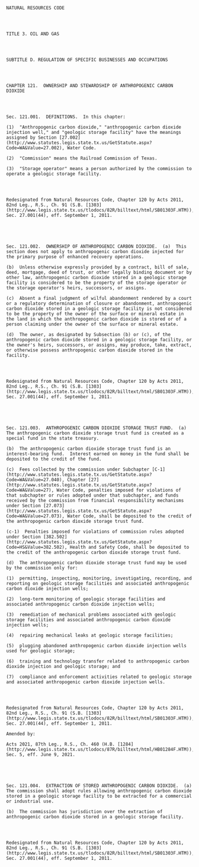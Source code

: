 ﻿
    
    
    	
    					
    
    
    NATURAL RESOURCES CODE
    
      
    
    
    TITLE 3. OIL AND GAS
    
      
    
    
    SUBTITLE D. REGULATION OF SPECIFIC BUSINESSES AND OCCUPATIONS
    
      
    
    
    CHAPTER 121.  OWNERSHIP AND STEWARDSHIP OF ANTHROPOGENIC CARBON DIOXIDE
    
      
    
    
    Sec. 121.001.  DEFINITIONS.  In this chapter:
    
    (1)  "Anthropogenic carbon dioxide," "anthropogenic carbon dioxide injection well," and "geologic storage facility" have the meanings assigned by Section [27.002](http://www.statutes.legis.state.tx.us/GetStatute.aspx?Code=WA&Value=27.002), Water Code.
    
    (2)  "Commission" means the Railroad Commission of Texas.
    
    (3)  "Storage operator" means a person authorized by the commission to operate a geologic storage facility.
    
    
    
    
    Redesignated from Natural Resources Code, Chapter 120 by Acts 2011, 82nd Leg., R.S., Ch. 91 (S.B. [1303](http://www.legis.state.tx.us/tlodocs/82R/billtext/html/SB01303F.HTM)), Sec. 27.001(44), eff. September 1, 2011.
    
    
    
    
    
    Sec. 121.002.  OWNERSHIP OF ANTHROPOGENIC CARBON DIOXIDE.  (a)  This section does not apply to anthropogenic carbon dioxide injected for the primary purpose of enhanced recovery operations.
    
    (b)  Unless otherwise expressly provided by a contract, bill of sale, deed, mortgage, deed of trust, or other legally binding document or by other law, anthropogenic carbon dioxide stored in a geologic storage facility is considered to be the property of the storage operator or the storage operator's heirs, successors, or assigns.
    
    (c)  Absent a final judgment of wilful abandonment rendered by a court or a regulatory determination of closure or abandonment, anthropogenic carbon dioxide stored in a geologic storage facility is not considered to be the property of the owner of the surface or mineral estate in the land in which the anthropogenic carbon dioxide is stored or of a person claiming under the owner of the surface or mineral estate.
    
    (d)  The owner, as designated by Subsection (b) or (c), of the anthropogenic carbon dioxide stored in a geologic storage facility, or the owner's heirs, successors, or assigns, may produce, take, extract, or otherwise possess anthropogenic carbon dioxide stored in the facility.
    
    
    
    
    Redesignated from Natural Resources Code, Chapter 120 by Acts 2011, 82nd Leg., R.S., Ch. 91 (S.B. [1303](http://www.legis.state.tx.us/tlodocs/82R/billtext/html/SB01303F.HTM)), Sec. 27.001(44), eff. September 1, 2011.
    
    
    
    
    
    Sec. 121.003.  ANTHROPOGENIC CARBON DIOXIDE STORAGE TRUST FUND.  (a)  The anthropogenic carbon dioxide storage trust fund is created as a special fund in the state treasury.
    
    (b)  The anthropogenic carbon dioxide storage trust fund is an interest-bearing fund.  Interest earned on money in the fund shall be deposited to the credit of the fund.
    
    (c)  Fees collected by the commission under Subchapter [C-1](http://www.statutes.legis.state.tx.us/GetStatute.aspx?Code=WA&Value=27.040), Chapter [27](http://www.statutes.legis.state.tx.us/GetStatute.aspx?Code=WA&Value=27), Water Code, penalties imposed for violations of that subchapter or rules adopted under that subchapter, and funds received by the commission from financial responsibility mechanisms under Section [27.073](http://www.statutes.legis.state.tx.us/GetStatute.aspx?Code=WA&Value=27.073), Water Code, shall be deposited to the credit of the anthropogenic carbon dioxide storage trust fund.
    
    (c-1)  Penalties imposed for violations of commission rules adopted under Section [382.502](http://www.statutes.legis.state.tx.us/GetStatute.aspx?Code=HS&Value=382.502), Health and Safety Code, shall be deposited to the credit of the anthropogenic carbon dioxide storage trust fund.
    
    (d)  The anthropogenic carbon dioxide storage trust fund may be used by the commission only for:
    
    (1)  permitting, inspecting, monitoring, investigating, recording, and reporting on geologic storage facilities and associated anthropogenic carbon dioxide injection wells;
    
    (2)  long-term monitoring of geologic storage facilities and associated anthropogenic carbon dioxide injection wells;
    
    (3)  remediation of mechanical problems associated with geologic storage facilities and associated anthropogenic carbon dioxide injection wells;
    
    (4)  repairing mechanical leaks at geologic storage facilities;
    
    (5)  plugging abandoned anthropogenic carbon dioxide injection wells used for geologic storage;
    
    (6)  training and technology transfer related to anthropogenic carbon dioxide injection and geologic storage; and
    
    (7)  compliance and enforcement activities related to geologic storage and associated anthropogenic carbon dioxide injection wells.
    
    
    
    
    Redesignated from Natural Resources Code, Chapter 120 by Acts 2011, 82nd Leg., R.S., Ch. 91 (S.B. [1303](http://www.legis.state.tx.us/tlodocs/82R/billtext/html/SB01303F.HTM)), Sec. 27.001(44), eff. September 1, 2011.
    
    Amended by: 
    
    Acts 2021, 87th Leg., R.S., Ch. 460 (H.B. [1284](http://www.legis.state.tx.us/tlodocs/87R/billtext/html/HB01284F.HTM)), Sec. 5, eff. June 9, 2021.
    
    
    
    
    
    Sec. 121.004.  EXTRACTION OF STORED ANTHROPOGENIC CARBON DIOXIDE.  (a)  The commission shall adopt rules allowing anthropogenic carbon dioxide stored in a geologic storage facility to be extracted for a commercial or industrial use.
    
    (b)  The commission has jurisdiction over the extraction of anthropogenic carbon dioxide stored in a geologic storage facility.
    
    
    
    
    Redesignated from Natural Resources Code, Chapter 120 by Acts 2011, 82nd Leg., R.S., Ch. 91 (S.B. [1303](http://www.legis.state.tx.us/tlodocs/82R/billtext/html/SB01303F.HTM)), Sec. 27.001(44), eff. September 1, 2011.
    
    
    
    
    				
